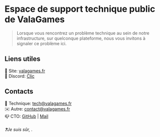# Espace de support technique public de ValaGames

> Lorsque vous rencontrez un problème technique au sein de notre infrastructure, sur quelconque plateforme, nous vous invitons à signaler ce problème ici.
  
## Liens utiles
🔎 Site: [valagames.fr](https://valagames.fr)  
📂 Discord: [Clic](https://discord.gg/AJf3rBDBWt)  

## Contacts
📠 Technique: [tech@valagames.fr](mailto://tech@valagames.fr)  
✉️ Autre: [contact@valagames.fr](mailto://contact@valagames.fr)  
📪 CTO: [GitHub](https://github.com/sigmazz) | [Mail](mailto://contact@sigmazz.fr)  
  
###### ❓Je suis sûr, [](https://github.com/ValaGames/public-support/pulls).
